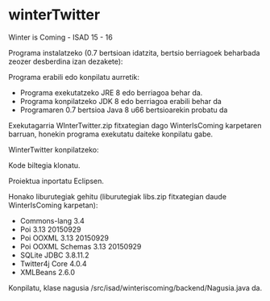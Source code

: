 # winterTwitter
Winter is Coming - ISAD 15 - 16

Programa instalatzeko (0.7 bertsioan idatzita, bertsio berriagoek beharbada zeozer desberdina izan dezakete):

Programa erabili edo konpilatu aurretik:
- Programa exekutatzeko JRE 8 edo berriagoa behar da.
- Programa konpilatzeko JDK 8 edo berriagoa erabili behar da
- Programaren 0.7 bertsioa Java 8 u66 bertsioarekin probatu da

Exekutagarria WInterTwitter.zip fitxategian dago WinterIsComing karpetaren barruan, honekin programa exekutatu daiteke konpilatu gabe.

WinterTwitter konpilatzeko:

Kode biltegia klonatu.

Proiektua inportatu Eclipsen.

Honako liburutegiak gehitu (liburutegiak libs.zip fitxategian daude WinterIsComing karpetan):
- Commons-lang 3.4
- Poi 3.13 20150929
- Poi OOXML 3.13 20150929
- Poi OOXML Schemas 3.13 20150929
- SQLite JDBC 3.8.11.2
- Twitter4j Core 4.0.4
- XMLBeans 2.6.0

Konpilatu, klase nagusia /src/isad/winteriscoming/backend/Nagusia.java da.
